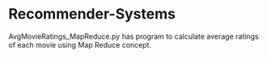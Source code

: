 # Recommender-Systems
AvgMovieRatings_MapReduce.py has program to calculate average ratings of each movie using Map Reduce concept.
